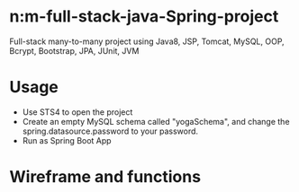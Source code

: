 # n:m-full-stack-java-Spring-project

Full-stack many-to-many project using Java8, JSP, Tomcat, MySQL, OOP, Bcrypt, Bootstrap, JPA, JUnit, JVM

# Usage
- Use STS4 to open the project 
- Create an empty MySQL schema called "yogaSchema", and change the spring.datasource.password to your password.
- Run as Spring Boot App

# Wireframe and functions

